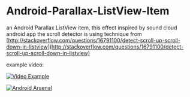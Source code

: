 Android-Parallax-ListView-Item
==============================

an Android Parallax ListView item, this effect inspired by sound cloud android app
the scroll detector is using technique from [http://stackoverflow.com/questions/16791100/detect-scroll-up-scroll-down-in-listview](http://stackoverflow.com/questions/16791100/detect-scroll-up-scroll-down-in-listview)

example video:

[![Video Example](http://img.youtube.com/vi/bfOuWpPkA6Q/0.jpg)](https://www.youtube.com/watch?v=bfOuWpPkA6Q)

[![Android Arsenal](https://img.shields.io/badge/Android%20Arsenal-Android--Parallax--ListView--Item-brightgreen.svg?style=flat)](https://android-arsenal.com/details/1/1217)